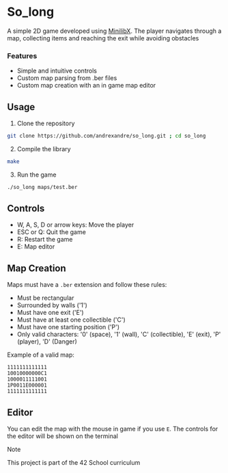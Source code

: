 # So_long

A simple 2D game developed using [MinilibX](https://github.com/42Paris/minilibx-linux). The player navigates through a map, collecting items and reaching the exit while avoiding obstacles

### Features

- Simple and intuitive controls
- Custom map parsing from .ber files
- Custom map creation with an in game map editor

## Usage

1. Clone the repository
```sh
git clone https://github.com/andrexandre/so_long.git ; cd so_long
```

2. Compile the library
```sh
make
```

3. Run the game
```sh
./so_long maps/test.ber
```

## Controls

- W, A, S, D or arrow keys: Move the player
- ESC or Q: Quit the game
- R: Restart the game
- E: Map editor

## Map Creation

Maps must have a `.ber` extension and follow these rules:
- Must be rectangular
- Surrounded by walls ('1')
- Must have one exit ('E')
- Must have at least one collectible ('C')
- Must have one starting position ('P')
- Only valid characters: '0' (space), '1' (wall), 'C' (collectible), 'E' (exit), 'P' (player), 'D' (Danger)

Example of a valid map:
```
1111111111111
10010000000C1
1000011111001
1P0011E000001
1111111111111
```

## Editor

You can edit the map with the mouse in game if you use `E`. The controls for the editor will be shown on the terminal

> [!NOTE]
> This project is part of the 42 School curriculum
